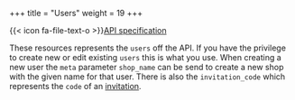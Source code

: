 +++
title = "Users"
weight = 19
+++

{{< icon fa-file-text-o >}}[API specification](https://docs.myparcel.com/api-specification#/Users)

These resources represents the `users` off the API. If you have the privilege to create new or edit existing `users` this is what you use.
When creating a new user the `meta` parameter `shop_name` can be send to create a new shop with the given name for that user. There is also the `invitation_code` which represents the `code` of an [invitation](/api/resources/invitations/).
